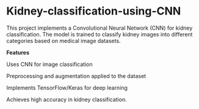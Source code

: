 # Kidney-classification-using-CNN 

This project implements a Convolutional Neural Network (CNN) for kidney classification. The model is trained to classify kidney images into different categories based on medical image datasets.

**Features**

Uses CNN for image classification

Preprocessing and augmentation applied to the dataset

Implements TensorFlow/Keras for deep learning

Achieves high accuracy in kidney classification.
